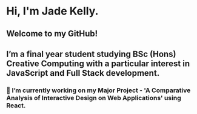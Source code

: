# Hi, I'm Jade Kelly.
## Welcome to my GitHub!
## I’m a final year student studying BSc (Hons) Creative Computing with a particular interest in JavaScript and Full Stack development.

### 🔭 I’m currently working on my Major Project - 'A Comparative Analysis of Interactive Design on Web Applications' using React.


<!--
**jade-r-k/jade-r-k** is a ✨ _special_ ✨ repository because its `README.md` (this file) appears on your GitHub profile.

Here are some ideas to get you started:

- 🔭 I’m currently working on ...
- 🌱 I’m currently learning ...
- 👯 I’m looking to collaborate on ...
- 🤔 I’m looking for help with ...
- 💬 Ask me about ...
- 📫 How to reach me: ...
- 😄 Pronouns: ...
- ⚡ Fun fact: ...
-->
